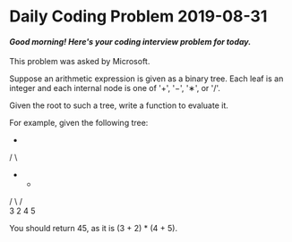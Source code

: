 # Daily Coding Problem 2019-08-31

####  _Good morning! Here's your coding interview problem for today._

This problem was asked by Microsoft.

Suppose an arithmetic expression is given as a binary tree. Each leaf is an integer and each internal node is one of '+', '−', '∗', or '/'.

Given the root to such a tree, write a function to evaluate it.

For example, given the following tree:

   *
  / \
 +    +
/ \  / \
3  2  4  5

You should return 45, as it is (3 + 2) * (4 + 5).
